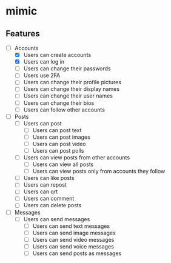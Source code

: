 # mimic

## Features

- [ ] Accounts
  - [x] Users can create accounts
  - [x] Users can log in
  - [ ] Users can change their passwords
  - [ ] Users use 2FA
  - [ ] Users can change their profile pictures
  - [ ] Users can change their display names
  - [ ] Users can change their user names
  - [ ] Users can change their bios
  - [ ] Users can follow other accounts
- [ ] Posts
  - [ ] Users can post
    - [ ] Users can post text
    - [ ] Users can post images
    - [ ] Users can post video
    - [ ] Users can post polls
  - [ ] Users can view posts from other accounts
    - [ ] Users can view all posts
    - [ ] Users can view posts only from accounts they follow
  - [ ] Users can like posts
  - [ ] Users can repost
  - [ ] Users can qrt
  - [ ] Users can comment
  - [ ] Users can delete posts
- [ ] Messages
  - [ ] Users can send messages
    - [ ] Users can send text messages
    - [ ] Users can send image messages
    - [ ] Users can send video messages
    - [ ] Users can send voice messages
    - [ ] Users can send posts as messages
